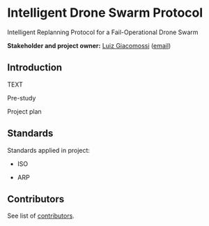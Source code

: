 <h1>Intelligent Drone Swarm Protocol</h1>
Intelligent Replanning Protocol for a Fail-Operational Drone Swarm

<b>Stakeholder and project owner:</b> <a href="https://www.mdu.se/staff?id=lgr03">Luiz Giacomossi</a> (<a href="mailto:luiz.giacomossi@mdu.se">email</a>)

<h2>Introduction</h2>
TEXT

Pre-study

Project plan

<h2>Standards</h2>
Standards applied in project:
<ul><li>ISO</li></ul>
<ul><li>ARP</li></ul>

<h2>Contributors</h2>
See list of <a href="https://github.com/Sir-Camp-A-Lot/Intelligent-Drone-Swarm/blob/main/CONTRIBUTORS.md">contributors</a>.
